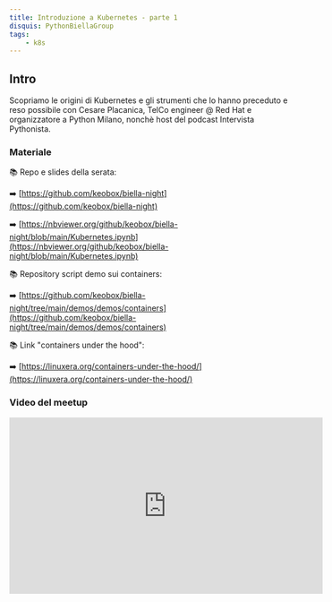 ```yaml
---
title: Introduzione a Kubernetes - parte 1
disquis: PythonBiellaGroup
tags:
    - k8s
---
```


## Intro

Scopriamo le origini di Kubernetes e gli strumenti che lo hanno preceduto e reso possibile con Cesare Placanica, TelCo engineer @ Red Hat e organizzatore a Python Milano, nonchè host del podcast Intervista Pythonista.

### Materiale
📚 Repo e slides della serata:

➡️ [https://github.com/keobox/biella-night](https://github.com/keobox/biella-night)

➡️ [https://nbviewer.org/github/keobox/biella-night/blob/main/Kubernetes.ipynb](https://nbviewer.org/github/keobox/biella-night/blob/main/Kubernetes.ipynb)

📚 Repository script demo sui containers:

➡️ [https://github.com/keobox/biella-night/tree/main/demos/demos/containers](https://github.com/keobox/biella-night/tree/main/demos/demos/containers)

📚 Link "containers under the hood":

➡️ [https://linuxera.org/containers-under-the-hood/](https://linuxera.org/containers-under-the-hood/)


### Video del meetup
<iframe width="560" height="315" src="https://www.youtube.com/embed/nMhOYZqJBm0" title="YouTube video player" frameborder="0" allow="accelerometer; autoplay; clipboard-write; encrypted-media; gyroscope; picture-in-picture; web-share" allowfullscreen></iframe>